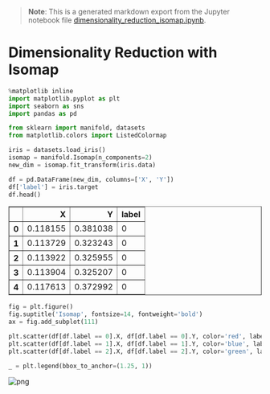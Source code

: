 >**Note**: This is a generated markdown export from the Jupyter notebook file [dimensionality_reduction_isomap.ipynb](dimensionality_reduction_isomap.ipynb).

# Dimensionality Reduction with Isomap


```python
%matplotlib inline
import matplotlib.pyplot as plt
import seaborn as sns
import pandas as pd

from sklearn import manifold, datasets
from matplotlib.colors import ListedColormap

```


```python
iris = datasets.load_iris()
isomap = manifold.Isomap(n_components=2)
new_dim = isomap.fit_transform(iris.data)
```


```python
df = pd.DataFrame(new_dim, columns=['X', 'Y'])
df['label'] = iris.target
df.head()
```




<div>
<table border="1" class="dataframe">
  <thead>
    <tr style="text-align: right;">
      <th></th>
      <th>X</th>
      <th>Y</th>
      <th>label</th>
    </tr>
  </thead>
  <tbody>
    <tr>
      <th>0</th>
      <td>0.118155</td>
      <td>0.381038</td>
      <td>0</td>
    </tr>
    <tr>
      <th>1</th>
      <td>0.113729</td>
      <td>0.323243</td>
      <td>0</td>
    </tr>
    <tr>
      <th>2</th>
      <td>0.113922</td>
      <td>0.325955</td>
      <td>0</td>
    </tr>
    <tr>
      <th>3</th>
      <td>0.113904</td>
      <td>0.325207</td>
      <td>0</td>
    </tr>
    <tr>
      <th>4</th>
      <td>0.117613</td>
      <td>0.372992</td>
      <td>0</td>
    </tr>
  </tbody>
</table>
</div>




```python
fig = plt.figure()
fig.suptitle('Isomap', fontsize=14, fontweight='bold')
ax = fig.add_subplot(111)

plt.scatter(df[df.label == 0].X, df[df.label == 0].Y, color='red', label=iris.target_names[0])
plt.scatter(df[df.label == 1].X, df[df.label == 1].Y, color='blue', label=iris.target_names[1])
plt.scatter(df[df.label == 2].X, df[df.label == 2].Y, color='green', label=iris.target_names[2])

_ = plt.legend(bbox_to_anchor=(1.25, 1))
```


    
![png](dimensionality_reduction_isomap_files/dimensionality_reduction_isomap_4_0.png)
    
